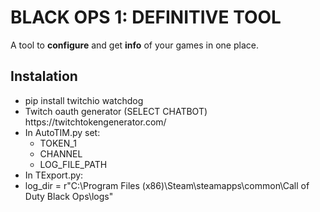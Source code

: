 
# BLACK OPS 1: DEFINITIVE TOOL

A tool to <strong>configure</strong> and get <strong>info</strong> of your games in one place.


## Instalation

<ul>
  <li>pip install twitchio watchdog</li>
  <li>Twitch oauth generator (SELECT CHATBOT) https://twitchtokengenerator.com/</li>
  <li>In AutoTIM.py set:
    <ul>
      <li>TOKEN_1</li>
      <li>CHANNEL</li>
      <li>LOG_FILE_PATH</li>
    </ul>
  </li>
  <li>In TExport.py:
     <li>log_dir = r"C:\Program Files (x86)\Steam\steamapps\common\Call of Duty Black Ops\logs"</li>
  </li>
   </ul>
